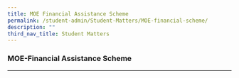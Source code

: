 ```yaml
---
title: MOE Financial Assistance Scheme
permalink: /student-admin/Student-Matters/MOE-financial-scheme/
description: ""
third_nav_title: Student Matters
---
```


### **MOE-Financial Assistance Scheme**
---------------------------------------------------------------